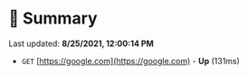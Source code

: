 # 📖 Summary
Last updated: **8/25/2021, 12:00:14 PM**

- `GET` [https://google.com](https://google.com) - **Up** (131ms)
